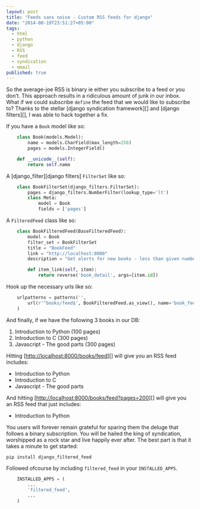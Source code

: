 ```yaml
---
layout: post
title: "Feeds sans noise - Custom RSS feeds for django"
date: "2014-08-19T23:51:27+05:00"
tags: 
  - html
  - python
  - django
  - RSS
  - feed
  - syndication
  - email
published: true
---
```


So the average-joe RSS is binary ie either you subscribe to a feed or you don’t. This approach results in a ridiculous amount of junk in our inbox. What if we could subscribe `define` the feed that we would like to subscribe to? Thanks to the stellar [django syndication framework][] and [django filters][], I was able to hack together a fix.

If you have a `Book` model like so:

```python
    class Book(models.Model):
        name = models.CharField(max_length=256)
        pages = models.IntegerField()

    def __unicode__(self):
        return self.name
```

A [django\_filter][django filters] `FilterSet` like so:

```python
    class BookFilterSet(django_filters.FilterSet):
        pages = django_filters.NumberFilter(lookup_type='lt')
        class Meta:
            model = Book
            fields = ['pages']
```

A `FilteredFeed` class like so:

```python
    class BookFilteredFeed(BaseFilteredFeed):
        model = Book
        filter_set = BookFilterSet
        title = "BookFeed"
        link = "http://localhost:8000"
        description = "Get alerts for new books - less than given number of pages!"

        def item_link(self, item):
            return reverse('book_detail', args=[item.id])
```

Hook up the necessary urls like so:

```python
    urlpatterns = patterns('',
        url(r'^books/feed$', BookFilteredFeed.as_view(), name='book_feed'),
    )
```

And finally, if we have the following 3 books in our DB:

1.  Introduction to Python (100 pages)
2.  Introduction to C (300 pages)
3.  Javascript - The good parts (300 pages)

Hitting [<http://localhost:8000/books/feed>][] will give you an RSS feed includes:

-   Introduction to Python
-   Introduction to C
-   Javascript - The good parts

And hitting [<http://localhost:8000/books/feed?pages=200>][] will give you an RSS feed that just includes:

-   Introduction to Python

You users will forever remain grateful for sparing them the deluge that follows a binary subscription. You will be hailed the king of syndication, worshipped as a rock star and live happily ever after. The best part is that it takes a minute to get started:

    pip install django_filtered_feed

Followed ofcourse by including `filtered_feed` in your `INSTALLED_APPS`.

```python
    INSTALLED_APPS = (
        ...
        'filtered_feed',
        ...
    )
```
